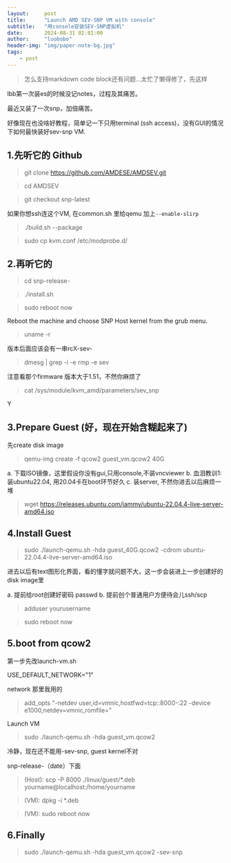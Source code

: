```yaml
---
layout:     post
title:      "Launch AMD SEV-SNP VM with console"
subtitle:   "用console安装SEV-SNP虚拟机"
date:       2024-08-31 02:01:00
author:     "luobobo"
header-img: "img/paper-note-bg.jpg"
tags:
    - post
---
```

> 怎么支持markdown code block还有问题...太忙了懒得修了，先这样


lbb第一次装es的时候没记notes，过程及其痛苦。

最近又装了一次snp，加倍痛苦。

好像现在也没啥好教程，简单记一下只用terminal (ssh access)，没有GUI的情况下如何最快装好sev-snp VM.

## 1.先听它的 Github

> git clone https://github.com/AMDESE/AMDSEV.git

> cd AMDSEV

> git checkout snp-latest

如果你想ssh连这个VM, 在common.sh 里给qemu 加上`--enable-slirp`

> ./build.sh --package

> sudo cp kvm.conf /etc/modprobe.d/

## 2.再听它的

> cd snp-release-<date>

> ./install.sh

> sudo reboot now

Reboot the machine and choose SNP Host kernel from the grub menu.


> uname -r

版本后面应该会有一串rcX-sev-

> dmesg | grep -i -e rmp -e sev

注意看那个firmware 版本大于1.51，不然你麻烦了

> cat /sys/module/kvm_amd/parameters/sev_snp 

Y

## 3.Prepare Guest (好，现在开始含糊起来了)

先create disk image

> qemu-img create -f qcow2 guest_vm.qcow2 40G

a. 下载ISO镜像，这里假设你没有gui,只用console,不装vncviewer
b. 血泪教训1: 装ubuntu22.04, 用20.04卡在boot环节好久
c. 装server, 不然你进去以后麻烦一堆

> wget https://releases.ubuntu.com/jammy/ubuntu-22.04.4-live-server-amd64.iso

## 4.Install Guest

> sudo ./launch-qemu.sh -hda guest_40G.qcow2 -cdrom ubuntu-22.04.4-live-server-amd64.iso

进去以后有text图形化界面，看的懂字就问题不大，这一步会装进上一步创建好的disk image里

a. 提前给root创建好密码 passwd
b. 提前创个普通用户方便待会儿ssh/scp

> adduser yourusername

> sudo reboot now

## 5.boot from qcow2

第一步先改launch-vm.sh

USE_DEFAULT_NETWORK="1"

network 那里我用的

> add_opts "-netdev user,id=vmnic,hostfwd=tcp::8000-:22 -device e1000,netdev=vmnic,romfile="

Launch VM

> sudo ./launch-qemu.sh -hda guest_vm.qcow2 

冷静，现在还不能用-sev-snp, guest kernel不对 

snp-release-（date）下面

> (Host): scp -P 8000 ./linux/guest/*.deb yourname@localhost:/home/yourname

> (VM): dpkg -i *.deb

> (VM): sudo reboot now

## 6.Finally

> sudo ./launch-qemu.sh -hda guest_vm.qcow2 -sev-snp
